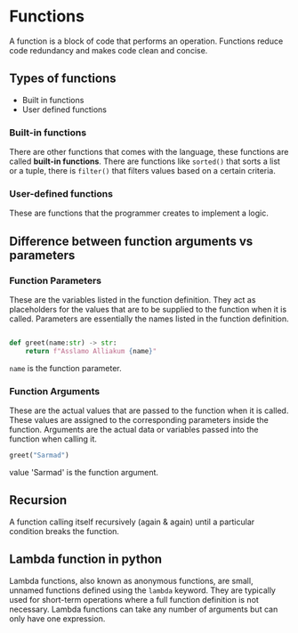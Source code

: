 # Functions

A function is a block of code that performs an operation. Functions reduce code redundancy and makes code clean and concise.

## Types of functions

- Built in functions
- User defined functions

### Built-in functions

There are other functions that comes with the language, these functions are called **built-in functions**. There are functions like `sorted()` that sorts a list or a tuple, there is `filter()` that filters values based on a certain criteria.

### User-defined functions

These are functions that the programmer creates to implement a logic.

## Difference between function arguments vs parameters

### Function Parameters

These are the variables listed in the function definition. They act as placeholders for the values that are to be supplied to the function when it is called. Parameters are essentially the names listed in the function definition.

```py

def greet(name:str) -> str:
    return f"Asslamo Alliakum {name}"

```

`name` is the function parameter.

### Function Arguments

These are the actual values that are passed to the function when it is called. These values are assigned to the corresponding parameters inside the function. Arguments are the actual data or variables passed into the function when calling it.

```py
greet("Sarmad")
```

value 'Sarmad' is the function argument.

## Recursion

A function calling itself recursively (again & again) until a particular condition breaks the function.

## Lambda function in python

Lambda functions, also known as anonymous functions, are small, unnamed functions defined using the `lambda` keyword. They are typically used for short-term operations where a full function definition is not necessary. Lambda functions can take any number of arguments but can only have one expression.
